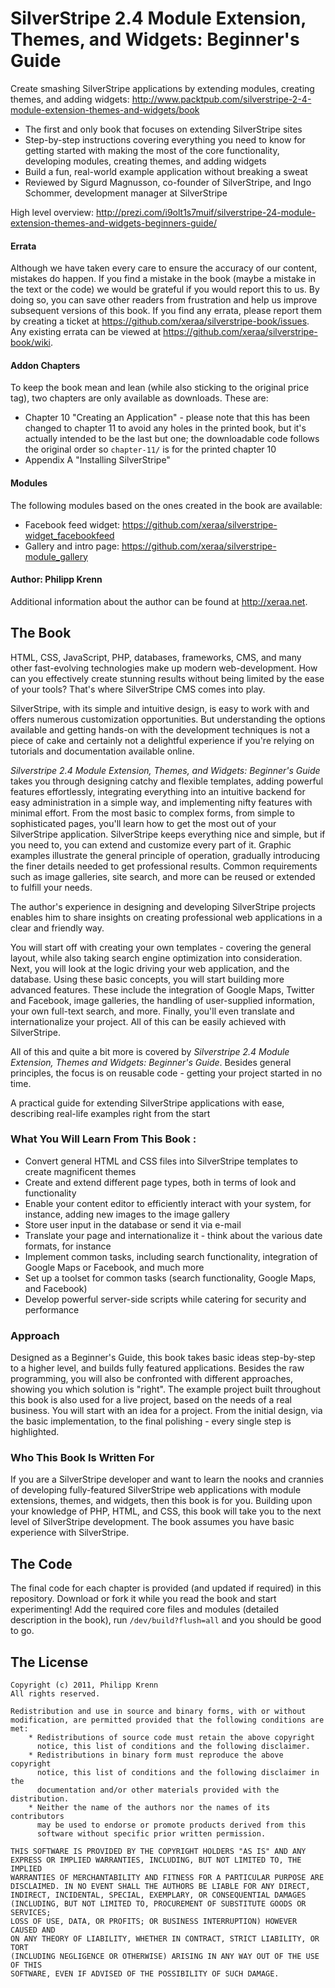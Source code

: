 # SilverStripe 2.4 Module Extension, Themes, and Widgets: Beginner's Guide
Create smashing SilverStripe applications by extending modules, creating themes, and adding widgets: http://www.packtpub.com/silverstripe-2-4-module-extension-themes-and-widgets/book

* The first and only book that focuses on extending SilverStripe sites
* Step-by-step instructions covering everything you need to know for getting started with making the most of the core functionality, developing modules, creating themes, and adding widgets
* Build a fun, real-world example application without breaking a sweat
* Reviewed by Sigurd Magnusson, co-founder of SilverStripe, and Ingo Schommer, development manager at SilverStripe

High level overview: http://prezi.com/i9olt1s7muif/silverstripe-24-module-extension-themes-and-widgets-beginners-guide/

#### Errata
Although we have taken every care to ensure the accuracy of our content, mistakes do happen. If you find a mistake in the book (maybe a mistake in the text or the code) we would be grateful if you would report this to us. By doing so, you can save other readers from frustration and help us improve subsequent versions of this book. If you find any errata, please report them by creating a ticket at https://github.com/xeraa/silverstripe-book/issues.
Any existing errata can be viewed at https://github.com/xeraa/silverstripe-book/wiki.

#### Addon Chapters
To keep the book mean and lean (while also sticking to the original price tag), two chapters are only available as downloads. These are:

* Chapter 10 "Creating an Application" - please note that this has been changed to chapter 11 to avoid any holes in the printed book, but it's actually intended to be the last but one; the downloadable code follows the original order so ``chapter-11/`` is for the printed chapter 10
* Appendix A "Installing SilverStripe"

#### Modules
The following modules based on the ones created in the book are available:

* Facebook feed widget: https://github.com/xeraa/silverstripe-widget_facebookfeed
* Gallery and intro page: https://github.com/xeraa/silverstripe-module_gallery

#### Author: Philipp Krenn
Additional information about the author can be found at http://xeraa.net.


## The Book
HTML, CSS, JavaScript, PHP, databases, frameworks, CMS, and many other fast-evolving technologies make up modern web-development. How can you effectively create stunning results without being limited by the ease of your tools? That's where SilverStripe CMS comes into play.

SilverStripe, with its simple and intuitive design, is easy to work with and offers numerous customization opportunities. But understanding the options available and getting hands-on with the development techniques is not a piece of cake and certainly not a delightful experience if you're relying on tutorials and documentation available online.

*Silverstripe 2.4 Module Extension, Themes, and Widgets: Beginner's Guide* takes you through designing catchy and flexible templates, adding powerful features effortlessly, integrating everything into an intuitive backend for easy administration in a simple way, and implementing nifty features with minimal effort. From the most basic to complex forms, from simple to sophisticated pages, you'll learn how to get the most out of your SilverStripe application. SilverStripe keeps everything nice and simple, but if you need to, you can extend and customize every part of it. Graphic examples illustrate the general principle of operation, gradually introducing the finer details needed to get professional results. Common requirements such as image galleries, site search, and more can be reused or extended to fulfill your needs.

The author's experience in designing and developing SilverStripe projects enables him to share insights on creating professional web applications in a clear and friendly way.

You will start off with creating your own templates - covering the general layout, while also taking search engine optimization into consideration. Next, you will look at the logic driving your web application, and the database. Using these basic concepts, you will start building more advanced features. These include the integration of Google Maps, Twitter and Facebook, image galleries, the handling of user-supplied information, your own full-text search, and more. Finally, you'll even translate and internationalize your project. All of this can be easily achieved with SilverStripe.

All of this and quite a bit more is covered by *Silverstripe 2.4 Module Extension, Themes and Widgets: Beginner's Guide*. Besides general principles, the focus is on reusable code - getting your project started in no time.

A practical guide for extending SilverStripe applications with ease, describing real-life examples right from the start

### What You Will Learn From This Book :
* Convert general HTML and CSS files into SilverStripe templates to create magnificent themes
* Create and extend different page types, both in terms of look and functionality
* Enable your content editor to efficiently interact with your system, for instance, adding new images to the image gallery
* Store user input in the database or send it via e-mail
* Translate your page and internationalize it - think about the various date formats, for instance
* Implement common tasks, including search functionality, integration of Google Maps or Facebook, and much more
* Set up a toolset for common tasks (search functionality, Google Maps, and Facebook)
* Develop powerful server-side scripts while catering for security and performance


### Approach
Designed as a Beginner's Guide, this book takes basic ideas step-by-step to a higher level, and builds fully featured applications. Besides the raw programming, you will also be confronted with different approaches, showing you which solution is "right". The example project built throughout this book is also used for a live project, based on the needs of a real business. You will start with an idea for a project. From the initial design, via the basic implementation, to the final polishing - every single step is highlighted.

### Who This Book Is Written For
If you are a SilverStripe developer and want to learn the nooks and crannies of developing fully-featured SilverStripe web applications with module extensions, themes, and widgets, then this book is for you. Building upon your knowledge of PHP, HTML, and CSS, this book will take you to the next level of SilverStripe development. The book assumes you have basic experience with SilverStripe.


## The Code
The final code for each chapter is provided (and updated if required) in this repository. Download or fork it while you read the book and start experimenting!
Add the required core files and modules (detailed description in the book), run ``/dev/build?flush=all`` and you should be good to go.


## The License
    Copyright (c) 2011, Philipp Krenn
    All rights reserved.
   
    Redistribution and use in source and binary forms, with or without
    modification, are permitted provided that the following conditions are met:
        * Redistributions of source code must retain the above copyright
          notice, this list of conditions and the following disclaimer.
        * Redistributions in binary form must reproduce the above copyright
          notice, this list of conditions and the following disclaimer in the
          documentation and/or other materials provided with the distribution.
        * Neither the name of the authors nor the names of its contributors
          may be used to endorse or promote products derived from this
          software without specific prior written permission.

    THIS SOFTWARE IS PROVIDED BY THE COPYRIGHT HOLDERS "AS IS" AND ANY
    EXPRESS OR IMPLIED WARRANTIES, INCLUDING, BUT NOT LIMITED TO, THE IMPLIED
    WARRANTIES OF MERCHANTABILITY AND FITNESS FOR A PARTICULAR PURPOSE ARE
    DISCLAIMED. IN NO EVENT SHALL THE AUTHORS BE LIABLE FOR ANY DIRECT,
    INDIRECT, INCIDENTAL, SPECIAL, EXEMPLARY, OR CONSEQUENTIAL DAMAGES
    (INCLUDING, BUT NOT LIMITED TO, PROCUREMENT OF SUBSTITUTE GOODS OR SERVICES;
    LOSS OF USE, DATA, OR PROFITS; OR BUSINESS INTERRUPTION) HOWEVER CAUSED AND
    ON ANY THEORY OF LIABILITY, WHETHER IN CONTRACT, STRICT LIABILITY, OR TORT
    (INCLUDING NEGLIGENCE OR OTHERWISE) ARISING IN ANY WAY OUT OF THE USE OF THIS
    SOFTWARE, EVEN IF ADVISED OF THE POSSIBILITY OF SUCH DAMAGE.